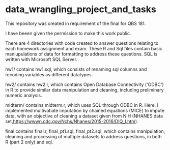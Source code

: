 # data_wrangling_project_and_tasks


This repository was created in requirement of the final for QBS 181. 

I have beeen given the permission to make this work public.

There are 4 directories with code created to answer questions relating to each homework assignment and exam. These R and Sql files contain basic maniupulations of data for formatting to address these questions. 
SQL is written with Microsoft SQL Server. 


hw1/ contains hw1.sql, which consists of renaming sql columns and recoding variables as different datatypes.

hw2/ contains hw2.r, which contains Open Database Connectivity ('ODBC') in R to provide similar data manipulation and cleaning, including preliminary numeric analysis.

midterm/ contains midterm.r, which uses SQL through ODBC in R. Here, I implemented multivatiate imputation by chained equations (MICE) to impute data, with an objective of cleaning a dataset given from NIH (NHANES data set,https://wwwn.cdc.gov/Nchs/Nhanes/2015-2016/DIQ_I.htm).

final contains final.r, final_pt1.sql, final_pt2.sql, which contains manipulation, cleaning and processing of multiple datasets to address questions, in both R (part 2 only) and sql. 
